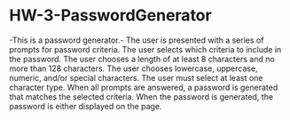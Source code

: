 # HW-3-PasswordGenerator
-This is a password generator.-
The user is presented with a series of prompts for password criteria.
The user selects which criteria to include in the password.
The user chooses a length of at least 8 characters and no more than 128 characters.
The user chooses lowercase, uppercase, numeric, and/or special characters.
The user must select at least one character type.
When all prompts are answered, a password is generated that matches the selected criteria.
When the password is generated, the password is either displayed  on the page.
